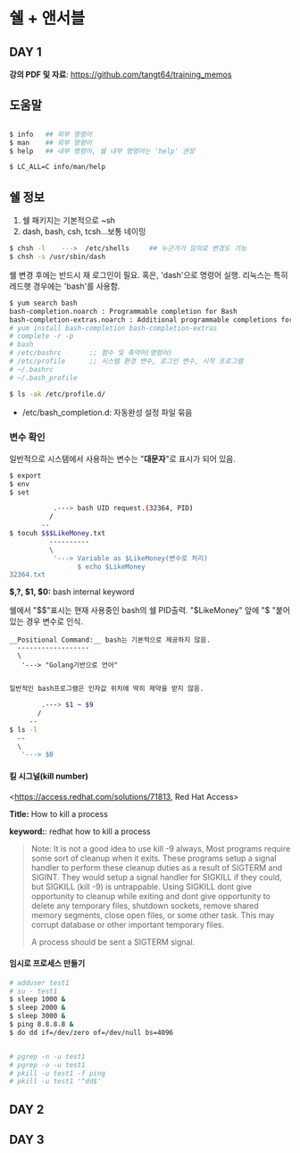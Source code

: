 # 쉘 + 앤서블

## DAY 1

__강의 PDF 및 자료__: https://github.com/tangt64/training_memos

## 도움말

```bash

$ info   ## 외부 명령어
$ man    ## 외부 명령어
$ help   ## 내부 명령어, 쉘 내부 명령어는 'help' 권장

$ LC_ALL=C info/man/help

```

## 쉘 정보

1. 쉘 패키지는 기본적으로 ~sh
2. dash, bash, csh, tcsh...보통 네이밍

```bash
$ chsh -l    --->  /etc/shells     ## 누군가가 임의로 변경도 가능
$ chsh -s /usr/sbin/dash
```

쉘 변경 후에는 반드시 재 로그인이 필요. 혹은, 'dash'으로 명령어 실행.
리눅스는 특히 레드햇 경우에는 'bash'를 사용함.

```bash
$ yum search bash
bash-completion.noarch : Programmable completion for Bash
bash-completion-extras.noarch : Additional programmable completions for Bash
# yum install bash-completion bash-completion-extras
# complete -r -p
# bash
# /etc/bashrc       ;; 함수 및 축약어(명령어)
# /etc/profile      ;; 시스템 환경 변수, 로그인 변수, 시작 프로그램
# ~/.bashrc
# ~/.bash_profile

$ ls -ak /etc/profile.d/
```
- /etc/bash_completion.d: 자동완성 설정 파일 묶음
  
### 변수 확인

일반적으로 시스템에서 사용하는 변수는 "__대문자__"로 표시가 되어 있음.

```bash
$ export
$ env
$ set
```

```bash 
           .---> bash UID request.(32364, PID)
          /
        --
$ tocuh $$$LikeMoney.txt
          ----------
          \
           '---> Variable as $LikeMoney(변수로 처리)
                 $ echo $LikeMoney
32364.txt
```
__$$,$?, $1, $0:__ bash internal keyword


쉘에서 "$$"표시는 현재 사용중인 bash의 쉘 PID출력. "$LikeMoney" 앞에 "$
"붙어있는 경우 변수로 인식.

```
__Positional Command:__ bash는 기본적으로 제공하지 않음.
  ------------------
  \
   '---> "Golang기반으로 언어"
```


```bash

일반적인 bash프로그램은 인자값 위치에 딱히 제약을 받지 않음. 

        .---> $1 ~ $9 
       /
     --
$ ls -l
  -- 
  \
   '---> $0

```

#### 킬 시그널(kill number)

<https://access.redhat.com/solutions/71813, Red Hat Access>

__Title:__ How to kill a process

__keyword:__: redhat how to kill a process

>Note: It is not a good idea to use kill -9 always, Most programs require some sort of cleanup when it exits. These programs setup a signal handler to perform these cleanup duties as a result of SIGTERM and SIGINT. They would setup a signal handler for SIGKILL if they could, but SIGKILL (kill -9) is untrappable. Using SIGKILL dont give opportunity to cleanup while exiting and dont give opportunity to delete any temporary files, shutdown sockets, remove shared memory segments, close open files, or some other task. This may corrupt database or other important temporary files.
>
>A process should be sent a SIGTERM signal.

#### 임시로 프로세스 만들기

```bash
# adduser test1
# su - test1
$ sleep 1000 &
$ sleep 2000 &
$ sleep 3000 &
$ ping 8.8.8.8 &
$ do dd if=/dev/zero of=/dev/null bs=4096 


# pgrep -n -u test1 
# pgrep -o -u test1
# pkill -u test1 -f ping
# pkill -u test1 '^dd$'
```


## DAY 2

## DAY 3